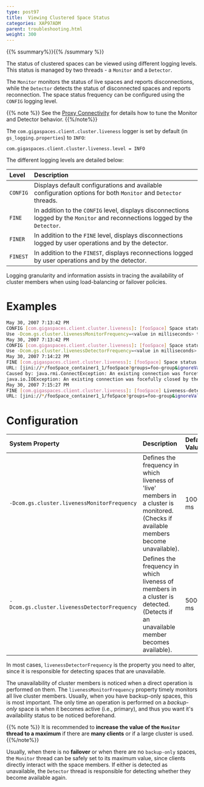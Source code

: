 ```yaml
---
type: post97
title:  Viewing Clustered Space Status
categories: XAP97ADM
parent: troubleshooting.html
weight: 300
---
```


{{% ssummary%}}{{% /ssummary %}}


The status of clustered spaces can be viewed using different logging levels. This status is managed by two threads - a `Monitor` and a `Detector`.

The `Monitor` monitors the status of live spaces and reports disconnections, while the `Detector` detects the status of disconnected spaces and reports reconnection. The space status frequency can be configured using the `CONFIG` logging level.

{{% note %}}
See the [Proxy Connectivity]({{%currentadmurl%}}/tuning-proxy-connectivity.html) for details how to tune the Monitor and Detector behavior.
{{%/note%}}

The `com.gigaspaces.client.cluster.liveness` logger is set by default (in `gs_logging.properties`) to `INFO`:

    com.gigaspaces.client.cluster.liveness.level = INFO

The different logging levels are detailed below:


| Level | Description |
|:------|:------------|
| `CONFIG` | Displays default configurations and available configuration options for both `Monitor` and `Detector` threads. |
| `FINE` | In addition to the `CONFIG` level, displays disconnections logged by the `Monitor` and reconnections logged by the `Detector`. |
| `FINER` | In addition to the `FINE` level, displays disconnections logged by user operations and by the detector. |
| `FINEST` | In addition to the `FINEST`, displays reconnections logged by user operations and by the detector. |

Logging granularity and information assists in tracing the availability of cluster members when using load-balancing or failover policies.

# Examples


```bash
May 30, 2007 7:13:42 PM
CONFIG [com.gigaspaces.client.cluster.liveness]: [fooSpace] Space status Monitor frequency is configured to 10000 ms.
Use -Dcom.gs.cluster.livenessMonitorFrequency=<value in milliseconds> to configure differently.
May 30, 2007 7:13:42 PM
CONFIG [com.gigaspaces.client.cluster.liveness]: [fooSpace] Space status detector frequency is configured to 5000 ms.
Use -Dcom.gs.cluster.livenessDetectorFrequency=<value in milliseconds> to configure differently.
May 30, 2007 7:14:22 PM
FINE [com.gigaspaces.client.cluster.liveness]: [fooSpace] Space status Monitor disconnected from member: [fooSpace_container1_1:fooSpace]
URL: [jini://*/fooSpace_container1_1/fooSpace?groups=foo-group&ignoreValidation=true]
Caused by: java.rmi.ConnectException: An existing connection was forcefully closed by the remote host; nested exception is:
java.io.IOException: An existing connection was focefully closed by the remote host
May 30, 2007 7:15:27 PM
FINE [com.gigaspaces.client.cluster.liveness]: [fooSpace] Liveness-detector reconnected with Member: [fooSpace_container1_1:foSpace]
URL: [jini://*/fooSpace_container1_1/foSpace?groups=foo-group&ignoreValidation=true]
```

# Configuration


| System Property | Description | Default Value |
|:----------------|:------------|:--------------|
| `-Dcom.gs.cluster.livenessMonitorFrequency` | Defines the frequency in which liveness of 'live' members in a cluster is monitored. (Checks if available members become unavailable). | 10000 ms |
| `-Dcom.gs.cluster.livenessDetectorFrequency` | Defines the frequency in which liveness of members in a cluster is detected. (Detects if an unavailable member becomes available). | 5000 ms |

In most cases, `livenessDetectorFrequency` is the property you need to alter, since it is responsible for detecting spaces that are unavailable.

The unavailability of cluster members is noticed when a direct operation is performed on them. The `livenessMonitorFrequency` property timely monitors all live cluster members. Usually, when you have backup-only spaces, this is most important. The only time an operation is performed on a _backup-only_ space is when it becomes active (i.e., primary), and thus you want it's availability status to be noticed beforehand.

{{% note %}}
It is recommended to **increase the value of the `Monitor` thread to a maximum** if there are **many clients** or if a large cluster is used.
{{%/note%}}

Usually, when there is no **failover** or when there are no `backup-only` spaces, the `Monitor` thread can be safely set to its maximum value, since clients directly interact with the space members. If either is detected as unavailable, the `Detector` thread is responsible for detecting whether they become available again.

